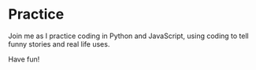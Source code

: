 # Practice 
Join me as I practice coding in Python and JavaScript, using coding to tell funny stories and real life uses.

Have fun!
